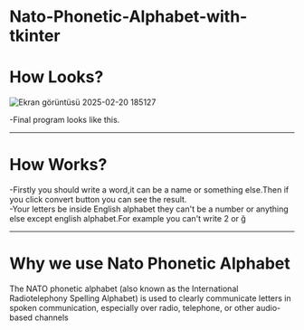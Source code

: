 # Nato-Phonetic-Alphabet-with-tkinter

<h1>How Looks?</h1>

![Ekran görüntüsü 2025-02-20 185127](https://github.com/user-attachments/assets/5d2e0d72-b684-4185-8530-6c64bd8017fb)

-Final program looks like this.

<hr/>

<h1>How Works?</h1>
-Firstly you should write a word,it can be a name or something else.Then if you click convert button you can see the result.<br/>
-Your letters be inside English alphabet they can't be a number or anything else except english alphabet.For example you can't write 2 or ğ<br/>
<hr/>
<h1>Why we use Nato Phonetic Alphabet</h1>
The NATO phonetic alphabet (also known as the International Radiotelephony Spelling Alphabet) is used to clearly communicate letters in spoken communication, especially over radio, telephone, or other audio-based channels

